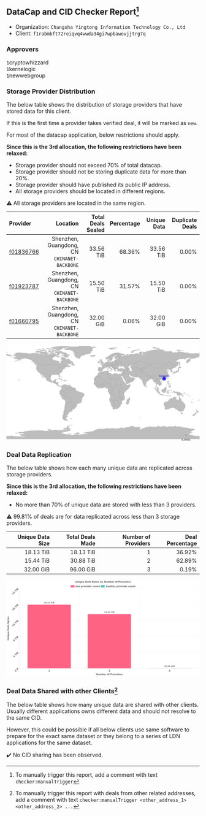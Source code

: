 ## DataCap and CID Checker Report[^1]
 - Organization: `Changsha Yingtong Information Technology Co., Ltd`
 - Client: `f1rabmbft72reiqvq4wwda34gi7wpbawevjjtrg7q`
### Approvers
`1`cryptowhizzard<br/>`1`kernelogic<br/>`1`newwebgroup

### Storage Provider Distribution
The below table shows the distribution of storage providers that have stored data for this client.

If this is the first time a provider takes verified deal, it will be marked as `new`.

For most of the datacap application, below restrictions should apply.

**Since this is the 3rd allocation, the following restrictions have been relaxed:**
 - Storage provider should not exceed 70% of total datacap.
 - Storage provider should not be storing duplicate data for more than 20%.
 - Storage provider should have published its public IP address.
 - All storage providers should be located in different regions.

⚠️ All storage providers are located in the same region.

| Provider                                              |                                        Location | Total Deals Sealed | Percentage | Unique Data | Duplicate Deals |
| :---------------------------------------------------- | ----------------------------------------------: | -----------------: | ---------: | ----------: | --------------: |
| [f01836766](https://filfox.info/en/address/f01836766) | Shenzhen, Guangdong, CN<br/>`CHINANET-BACKBONE` |          33.56 TiB |     68.36% |   33.56 TiB |           0.00% |
| [f01923787](https://filfox.info/en/address/f01923787) | Shenzhen, Guangdong, CN<br/>`CHINANET-BACKBONE` |          15.50 TiB |     31.57% |   15.50 TiB |           0.00% |
| [f01660795](https://filfox.info/en/address/f01660795) | Shenzhen, Guangdong, CN<br/>`CHINANET-BACKBONE` |          32.00 GiB |      0.06% |   32.00 GiB |           0.00% |

<img src="https://raw.githubusercontent.com/data-preservation-programs/filplus-checker-assets/main/filecoin-project/filecoin-plus-large-datasets/issues/1166/1679916683807.png"/>

### Deal Data Replication
The below table shows how each many unique data are replicated across storage providers.


**Since this is the 3rd allocation, the following restrictions have been relaxed:**
- No more than 70% of unique data are stored with less than 3 providers.

⚠️ 99.81% of deals are for data replicated across less than 3 storage providers.

| Unique Data Size | Total Deals Made | Number of Providers | Deal Percentage |
| ---------------: | ---------------: | ------------------: | --------------: |
|        18.13 TiB |        18.13 TiB |                   1 |          36.92% |
|        15.44 TiB |        30.88 TiB |                   2 |          62.89% |
|        32.00 GiB |        96.00 GiB |                   3 |           0.19% |

<img src="https://raw.githubusercontent.com/data-preservation-programs/filplus-checker-assets/main/filecoin-project/filecoin-plus-large-datasets/issues/1166/1679916684749.png"/>

### Deal Data Shared with other Clients[^3]
The below table shows how many unique data are shared with other clients.
Usually different applications owns different data and should not resolve to the same CID.

However, this could be possible if all below clients use same software to prepare for the exact same dataset or they belong to a series of LDN applications for the same dataset.

✔️ No CID sharing has been observed.

[^1]: To manually trigger this report, add a comment with text `checker:manualTrigger`

[^2]: Deals from those addresses are combined into this report as they are specified with `checker:manualTrigger`

[^3]: To manually trigger this report with deals from other related addresses, add a comment with text `checker:manualTrigger <other_address_1> <other_address_2> ...`
